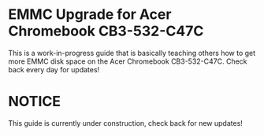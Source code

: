 # EMMC Upgrade for Acer Chromebook CB3-532-C47C
This is a work-in-progress guide that is basically teaching others how to get more EMMC disk space on the Acer Chromebook CB3-532-C47C. Check back every day for updates!

# NOTICE
This guide is currently under construction, check back for new updates!
